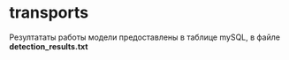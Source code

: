 # transports
Резултататы работы модели предоставлены в таблице mySQL,  в файле **detection_results.txt**
